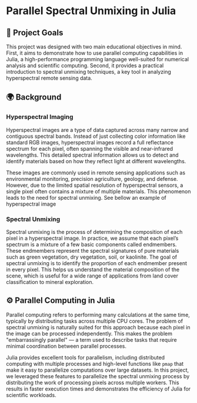 # Parallel Spectral Unmixing in Julia

## 📌 Project Goals

This project was designed with two main educational objectives in mind. First, it aims to demonstrate how to use parallel computing capabilities in Julia, a high-performance programming language well-suited for numerical analysis and scientific computing. Second, it provides a practical introduction to spectral unmixing techniques, a key tool in analyzing hyperspectral remote sensing data.

## 🌍 Background

### Hyperspectral Imaging

Hyperspectral images are a type of data captured across many narrow and contiguous spectral bands. Instead of just collecting color information like standard RGB images, hyperspectral images record a full reflectance spectrum for each pixel, often spanning the visible and near-infrared wavelengths. This detailed spectral information allows us to detect and identify materials based on how they reflect light at different wavelengths.

These images are commonly used in remote sensing applications such as environmental monitoring, precision agriculture, geology, and defense. However, due to the limited spatial resolution of hyperspectral sensors, a single pixel often contains a mixture of multiple materials. This phenomenon leads to the need for spectral unmixing. See bellow an example of hyperspectral image 



### Spectral Unmixing

Spectral unmixing is the process of determining the composition of each pixel in a hyperspectral image. In practice, we assume that each pixel’s spectrum is a mixture of a few basic components called endmembers. These endmembers represent the spectral signatures of pure materials such as green vegetation, dry vegetation, soil, or kaolinite. The goal of spectral unmixing is to identify the proportion of each endmember present in every pixel. This helps us understand the material composition of the scene, which is useful for a wide range of applications from land cover classification to mineral exploration.

## ⚙️ Parallel Computing in Julia

Parallel computing refers to performing many calculations at the same time, typically by distributing tasks across multiple CPU cores. The problem of spectral unmixing is naturally suited for this approach because each pixel in the image can be processed independently. This makes the problem "embarrassingly parallel" — a term used to describe tasks that require minimal coordination between parallel processes.

Julia provides excellent tools for parallelism, including distributed computing with multiple processes and high-level functions like `pmap` that make it easy to parallelize computations over large datasets. In this project, we leveraged these features to parallelize the spectral unmixing process by distributing the work of processing pixels across multiple workers. This results in faster execution times and demonstrates the efficiency of Julia for scientific workloads.
